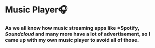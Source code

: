 # Music Player🎧

### As we all know how music streaming apps like *Spotify, *Soundcloud* and many more have a lot of advertisement, so I came up with my own music player to avoid all of those.

